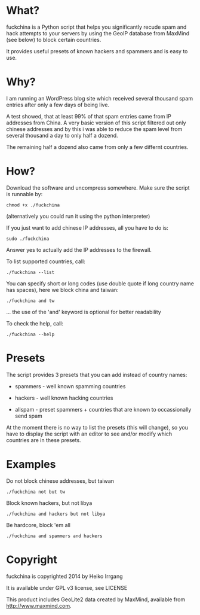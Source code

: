 What?
=====

fuckchina is a Python script that helps you significantly recude spam and
hack attempts to your servers by using the GeoIP database from
MaxMind (see below) to block certain countries.

It provides useful presets of known hackers and spammers and is easy to use.

Why?
====

I am running an WordPress blog site which received several thousand spam
entries after only a few days of being live.

A test showed, that at least 99% of that spam entries came from IP addresses
from China. A very basic version of this script filtered out only chinese
addresses and by this i was able to reduce the spam level from several thousand
a day to only half a dozend.

The remaining half a dozend also came from only a few differnt countries.

How?
====

Download the software and uncompress somewhere. Make sure the script is
runnable by:

    chmod +x ./fuckchina

(alternatively you could run it using the python interpreter)

If you just want to add chinese IP addresses, all you have to do is:

    sudo ./fuckchina

Answer yes to actually add the IP addresses to the firewall.

To list supported countries, call:

    ./fuckchina --list

You can specify short or long codes (use double quote if long country
name has spaces), here we block china and taiwan:

    ./fuckchina and tw

... the use of the 'and' keyword is optional for better readability

To check the help, call:

    ./fuckchina --help

Presets
=======

The script provides 3 presets that you can add instead of country names:

 * spammers - well known spamming countries

 * hackers - well known hacking countries

 * allspam - preset spammers + countries that are known to occassionally send spam

At the moment there is no way to list the presets (this will change), so you have
to display the script with an editor to see and/or modify which countries are in
these presets.

Examples
========

Do not block chinese addresses, but taiwan

    ./fuckchina not but tw

Block known hackers, but not libya

    ./fuckchina and hackers but not libya

Be hardcore, block 'em all

    ./fuckchina and spammers and hackers

Copyright
=========

fuckchina is copyrighted 2014 by Heiko Irrgang

It is available under GPL v3 license, see LICENSE

This product includes GeoLite2 data created by MaxMind, available from
<a href="http://www.maxmind.com">http://www.maxmind.com</a>.
